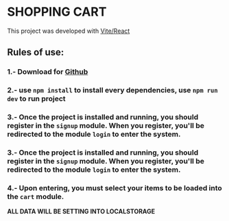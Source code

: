 # SHOPPING CART

This project was developed with [Vite/React](https://vitejs.dev/)

## Rules of use:

### 1.- Download for [Github](https://github.com/ingrauladolfo/shoppingCart-tvAzteca-prueba)

### 2.- use `npm install` to install every dependencies, use `npm run dev` to run project

### 3.- Once the project is installed and running, you should register in the `signup` module. When you register, you'll be redirected to the module `login` to enter the system.

### 3.- Once the project is installed and running, you should register in the `signup` module. When you register, you'll be redirected to the module `login` to enter the system.

### 4.- Upon entering, you must select your items to be loaded into the `cart` module.

**ALL DATA WILL BE SETTING INTO LOCALSTORAGE**
